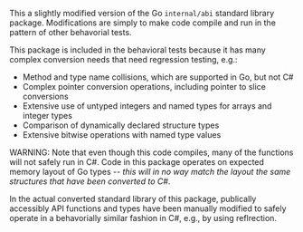 ﻿This a slightly modified version of the Go `internal/abi` standard library package. Modifications are simply to make code compile and run in the pattern of other behavorial tests.

This package is included in the behavioral tests because it has many complex conversion needs that need regression testing, e.g.:
* Method and type name collisions, which are supported in Go, but not C#
* Complex pointer conversion operations, including pointer to slice conversions
* Extensive use of untyped integers and named types for arrays and integer types
* Comparison of dynamically declared structure types
* Extensive bitwise operations with named type values

WARNING: Note that even though this code compiles, many of the functions will not safely run in C#. Code in this package operates on expected memory layout of Go types -- _this will in no way match the layout the same structures that have been converted to C#_.

In the actual converted standard library of this package, publically accessibly API functions and types have been manually modified to safely operate in a behavorially similar fashion in C#, e.g., by using reflrection.
